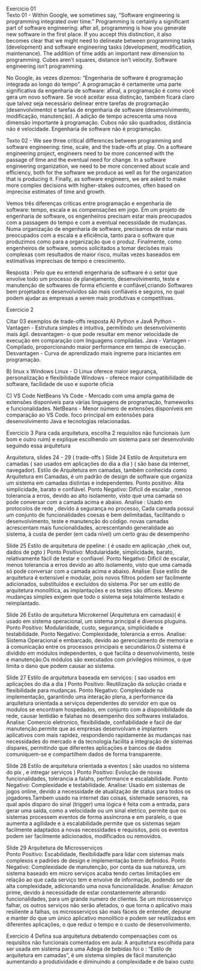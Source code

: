 Exercicio 01  
Texto 01 - 
Within Google, we sometimes say, “Software engineering is programming integrated over time.” Programming is certainly a significant part of software engineering: after all, programming is how you generate new software in the first place. If you accept this distinction, it also becomes clear that we might need to delineate between programming tasks (development) and software engineering tasks (development, modification, maintenance). The addition of time adds an important new dimension to programming. Cubes aren’t squares, distance isn’t velocity. Software engineering isn’t programming. 

No Google, às vezes dizemos: “Engenharia de software é programação integrada ao longo do tempo”. A programação é certamente uma parte significativa da engenharia de software: afinal, a programação é como você gera um novo software. Se você aceitar essa distinção, também ficará claro que talvez seja necessário delinear entre tarefas de programação (desenvolvimento) e tarefas de engenharia de software (desenvolvimento, modificação, manutenção). A adição de tempo acrescenta uma nova dimensão importante à programação. Cubos não são quadrados, distância não é velocidade. Engenharia de software não é programação.

Texto 02  - 
We see three critical differences between programming and software engineering: time, scale, and the trade-offs at play. On a software engineering project, engineers need to be more concerned with the passage of time and the eventual need for change. In a software engineering organization, we need to be more concerned about scale and efficiency, both for the software we produce as well as for the organization that is producing it. Finally, as software engineers, we are asked to make more complex decisions with higher-stakes outcomes, often based on imprecise estimates of time and growth.

Vemos três diferenças críticas entre programação e engenharia de software: tempo, escala e as compensações em jogo. Em um projeto de engenharia de software, os engenheiros precisam estar mais preocupados com a passagem do tempo e com a eventual necessidade de mudanças. Numa organização de engenharia de software, precisamos de estar mais preocupados com a escala e a eficiência, tanto para o software que produzimos como para a organização que o produz. Finalmente, como engenheiros de software, somos solicitados a tomar decisões mais complexas com resultados de maior risco, muitas vezes baseados em estimativas imprecisas de tempo e crescimento.

Resposta :
Pelo que eu entendi engenharia de software é o setor que envolve todo um processo de planejamento, desenvolvimento, teste e manutenção de softwares de forma eficiente e confiável,criando Softwares bem projetados e desenvolvidos são mais confiáveis e seguros, no qual podem ajudar as empresas a serem mais produtivas e competitivas.

Exercicio 2  

Citar 03 exemplos de trade-offs 
resposta 
A) Python e JavA 
Python - Vantagen - Estrutura simples e intuitiva, permitindo um desenvolvimento mais ágil.
         desvantagen- o que pode resultar em menor velocidade de execução em comparação com linguagens compiladas.
Java - Vantagen - Compilado, proporcionando maior performance em tempo de execução.
       Desvantagen - Curva de aprendizado mais íngreme para iniciantes em programação.

B) linux x Windows 
   Linux - O Linux oferece maior segurança, personalização e flexibilidade 
   Windows - oferece maior compatibilidade de software, facilidade de uso e suporte oficia

C) VS Code   NetBeans
   Vs Code - Mercado com uma ampla gama de extensões disponíveis para várias linguagens de programação, frameworks e funcionalidades.
   NetBeans - Menor número de extensões disponíveis em comparação ao VS Code.
             foco principal em extensões para desenvolvimento Java e tecnologias relacionadas.
             

Exercicio 3
Para cada arquitetura, escolha 2 requisitos não funcionais (um bom e outro ruim) e explique escolhendo um sistema para ser desenvolvido seguindo essa arquitetura

Arquitetura, slides 24 - 29  ( trade-offs ) 
Slide 24
Estilo de Arquitetura em camadas  ( sao usados em aplicações do dia a dia ) ( são base da internet, navegador).
Estilo de Arquitetura em camadas, também conhecida como Arquitetura em Camadas, é um padrão de design de software que organiza um sistema em camadas distintas e independentes.
Ponto positivo: Alta simplicidade, barato e confiável.
Ponto Negativo: Dificil de escalar , menos tolerancia a erros, devido ao alto isolamento, visto que uma 
camada só pode conversar com a camada acima e abaixo. 
Analise : 
Usado em protocolos de rede , devido á segurança no processo, Cada camada possui um conjunto de funcionalidades coesas e bem delimitadas, facilitando o desenvolvimento, teste e manutenção do código.
novas camadas acrescentam mais funcionalidades, acrescentando generalidade ao sistema, à custa de perder (em cada nível) um certo grau de desempenho
 
Slide 25
Estilo de arquitetura de ppeline: ( é usado em aplicação ,chek out, dados de pgto )
Ponto Positivo: Modularidade, simplicidade, barato, relativamente fácil de testar e confiavel.
Ponto Negativo: Dificil de escalar, menos tolerancia a erros devido ao alto isolamento, visto que uma camada só pode conversar com a camada acima e abaixo.
Analise:
Esse estilo de arquitetura é extensível e modular, pois novos filtros podem ser facilmente adicionados, substituídos e excluídos do sistema.
Por ser um estilo de arquitetura monolítica, as implantações e os testes são difíceis. Mesmo mudanças simples exigem que todo o sistema seja totalmente testado e reimplantado.

Slide 26
Estilo de arquitetura Microkernel (Arquitetura em camadas)( é usado em sistema operacional, um sistema principal e diversos pluguins.
Ponto Positivo: Modularidade, custo, segurança, simplicidade e testabilidade.
Ponto Negativo: Complexidade, tolerancia a erros.
Analise:
Sistema Operacional e embarcado, devido ao gerenciamento de memoria e á comunicação entre os processos principais e secundários.O sistema é dividido em módulos independentes, o que facilita o desenvolvimento, teste e manutenção.Os módulos são executados com privilégios mínimos, o que limita o dano que podem causar ao sistema.

Slide 27
Estilo de arquitetura baseada em serviços: ( sao usados em aplicações do dia a dia )
Ponto Positivo: Reutilização da solução criada e flexibilidade para mudanças.
Ponto Negativo: Complexidade na implementação, garantindo uma interação plena, a performance da arquitetura orientada a serviços dependentes do servidor em que os modulos se encontram hospedados, em conjunto com a disponibilidade da rede, causar lentidão e falahas no desempenho dos softwares instalados.
Analise:
Comercio eletronico, flexibilidade, confiabilidade e facil de dar manutenção.permite que as empresas desenvolvam e implantem aplicativos com mais rapidez, respondendo rapidamente às mudanças nas necessidades do mercado e da tecnologia.facilita a integração de sistemas díspares, permitindo que diferentes aplicações e bancos de dados comuniquem-se e compartilhem dados de forma transparente.

Slide 28 
Estilo de arquitetura orientada a eventos ( são usados no sistema do pix , e intregar serviços )
Ponto Positivo: Evolução de novas funcionalidades, tolerancia a falahs, performance e escalabilidade.
Ponto Negativo: Complexidade e testabilidade.
Analise:
Usado em sistemas de jogos online, devido a necessidade de atualização de status para todos os jogadores.Tambem usado na internet das coisas, sistemade sensores, na qual após disparo do sinal (trigger) uma lógica é feita com a entrada, para gerar uma saída, como a velocidade ou um sinal eletrico, permite que os sistemas processem eventos de forma assíncrona e em paralelo, o que aumenta a agilidade e a escalabilidade.permite que os sistemas sejam facilmente adaptados a novas necessidades e requisitos, pois os eventos podem ser facilmente adicionados, modificados ou removidos. 

Slide 29
Arquitetura de Microsserviços  
Ponto Positivo: Escabilidade, flexibilidadfe para lidar com sistemas mais complexos e padrões de design e implementação berm definidos.
Ponto Negativo: Complexidade de manutenção, por conta da sua natureza, um sistema baseado em micro serviços acaba tendo certas limitações em relação ao que cada serviço tem e envolve de informação, podendo ser de alta complexidade, adicionando uma nova funcionalidade.
Analise:
Amazon prime, devido á necessidade de estar constantemente alterando funcionalidades, para um grande numero de clientes. Se um microsserviço falhar, os outros serviços não serão afetados, o que torna o aplicativo mais resiliente a falhas, os microsserviços são mais fáceis de entender, depurar e manter do que um único aplicativo monolítico e podem ser reutilizados em diferentes aplicações, o que reduz o tempo e o custo de desenvolvimento.

Exercicio 4 
Defina sua arquitetura debatendo compensações com os requisitos não funcionais comentados em aula:
A arquitetura escolhida para ser usada em sistema para uma Adega de bebidas foi o :  “Estilo de arquitetura em camadas”, é um sistema simples de fácil manutenção aumentando a produtividade e diminuindo a complexidade e de baixo custo 

 







